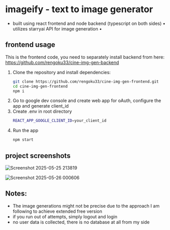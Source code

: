 # imageify - text to image generator
* built using react frontend and node backend (typescript on both sides)
• utilizes starryai API for image generation
• 

## frontend usage
This is the frontend code, you need to separately install backend from here: https://github.com/rengoku33/cine-img-gen-backend
1. Clone the repository and install dependencies:
   ```bash
   git clone https://github.com/rengoku33/cine-img-gen-frontend.git
   cd cine-img-gen-frontend
   npm i
   ```
2. Go to google dev console and create web app for oAuth, configure the app and generate client_id
3. Create .env in root directory
   ```bash
   REACT_APP_GOOGLE_CLIENT_ID=your_client_id
   ```
4. Run the app
   ```bash
   npm start
   ```
## project screenshots
![Screenshot 2025-05-25 213819](https://github.com/user-attachments/assets/6573c9b7-7e7b-475e-9880-fc4ebc5083e7)

![Screenshot 2025-05-26 000606](https://github.com/user-attachments/assets/8f8ec273-cb10-4d81-ba1c-15e90c1cc10a)

## Notes:
* The image generations might not be precise due to the approach I am following to achieve extended free version
* if you run out of attempts, simply logout and login
* no user data is collected, there is no database at all from my side
